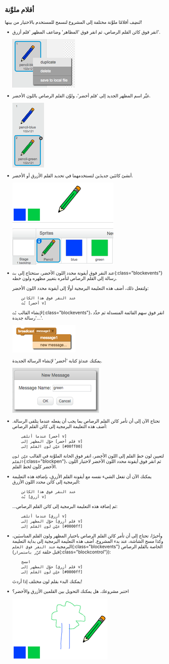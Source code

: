 ## أقلام ملوَّنة

لنضِف أقلامًا ملوَّنة مختلفة إلى المشروع لنسمح للمستخدم بالاختيار من بينها!



+ انقر فوق كائن القلم الرصاص، ثم انقر فوق 'المظاهر' وضاعف المظهر 'قلم أزرق'.

	![screenshot](images/paint-blue-duplicate.png)

+ غيِّر اسم المظهر الجديد إلى 'قلم أخضر'، ولوِّن القلم الرصاص باللون الأخضر.

	![screenshot](images/paint-pencil-green.png)

+ أنشئ كائنَين جديدَين لتستخدمهما في تحديد القلم الأزرق أو الأخضر.

	![screenshot](images/paint-selectors.png)

+ عند النقر فوق أيقونة محدد اللون الأخضر، ستحتاج إلى `بث`{:class="blockevents"} رسالة إلى القلم الرصاص لتأمره بتغيير مظهره ولون خطه.

	ولتفعل ذلك، أضف هذه التعليمة البرمجية أولًا إلى أيقونة محدد اللون الأخضر:

	```blocks
		عند النقر فوق هذا الكائن
		بُث [أخضر v]
	```

	لإنشاء القالب `بُث`{:class="blockevents"}، انقر فوق سهم القائمة المنسدلة ثم حدِّد 'رسالة جديدة...'.

	![screenshot](images/paint-broadcast.png)

	يمكنك عندئذٍ كتابة 'أخضر' لإنشاء الرسالة الجديدة.

	![screenshot](images/paint-green-message.png)

+ تحتاج الآن إلى أن تأمر كائن القلم الرصاص بما يجب أن يفعله عندما يتلقى الرسالة. أضف هذه التعليمة البرمجية إلى كائن القلم الرصاص:

	```blocks
		عندما أتلقى [أخضر v]
		حوِّل المظهر إلى [قلم أخضر v]
		عيِّن لون القلم إلى [#00ff00]
	```

	لتعيين لون خط القلم إلى اللون الأخضر، انقر فوق الخانة الملوَّنة في القالب `عيِّن لون القلم`{:class="blockpen"}، ثم انقر فوق أيقونة محدد اللون الأخضر لاختيار اللون الأخضر كلَون لخط القلم.

+ يمكنك الآن أن تفعل الشيء نفسه مع أيقونة القلم الأزرق، بإضافة هذه التعليمة البرمجية إلى كائن محدد اللون الأزرق:

	```blocks
		عند النقر فوق هذا الكائن
		بُث [أزرق v]
	```

	...ثم إضافة هذه التعليمة البرمجية إلى كائن القلم الرصاص:

	```blocks
		عندما أتلقى [أزرق v]
		حوِّل المظهر إلى [قلم أزرق v]
		عيِّن لون القلم إلى [#0000ff]
	```

+ وأخيرًا، تحتاج إلى أن تأمر كائن القلم الرصاص باختيار المظهر ولون القلم المناسبَين، وكذا مسح الشاشة، عند بدء المشروع. أضف هذه التعليمة البرمجية إلى بداية التعليمة البرمجية `عند النقر فوق العلم`{:class="blockevents"} الخاصة بالقلم الرصاص (قبل حلقة `كرِّر باستمرار`{:class="blockcontrol"}):

	```blocks
		امسح
		حوِّل المظهر إلى [قلم أزرق v]
		عيِّن لون القلم إلى [#0000ff]
	```

	يمكنك البدء بقلم لون مختلف إذا أردتَ!

+ اختبر مشروعك. هل يمكنك التحويل بين القلمين الأزرق والأخضر؟

	![screenshot](images/paint-pens-test.png)



